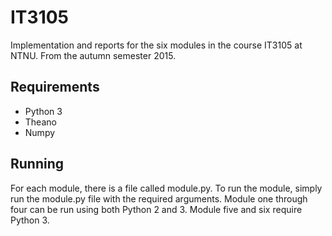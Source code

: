 # IT3105

Implementation and reports for the six modules in the course IT3105 at NTNU. From the autumn semester 2015.

## Requirements

* Python 3
* Theano
* Numpy

## Running

For each module, there is a file called module.py. To run the module, simply run the module.py file with the required arguments. Module one through four can be run using both Python 2 and 3. Module five and six require Python 3.
